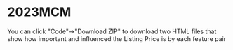 # 2023MCM
You can click "Code"->"Download ZIP" to download two HTML files that show how important and influenced the Listing Price is by each feature pair
